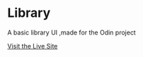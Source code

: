 # Library

A basic library UI ,made for the Odin project

[Visit the Live Site](https://pdk34.github.io/Library/)  
